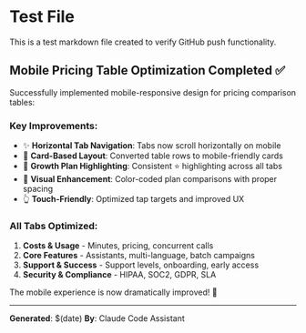# Test File

This is a test markdown file created to verify GitHub push functionality.

## Mobile Pricing Table Optimization Completed ✅

Successfully implemented mobile-responsive design for pricing comparison tables:

### Key Improvements:
- ✨ **Horizontal Tab Navigation**: Tabs now scroll horizontally on mobile
- 📱 **Card-Based Layout**: Converted table rows to mobile-friendly cards
- 🎯 **Growth Plan Highlighting**: Consistent ⭐ highlighting across all tabs
- 🎨 **Visual Enhancement**: Color-coded plan comparisons with proper spacing
- 👆 **Touch-Friendly**: Optimized tap targets and improved UX

### All Tabs Optimized:
1. **Costs & Usage** - Minutes, pricing, concurrent calls
2. **Core Features** - Assistants, multi-language, batch campaigns
3. **Support & Success** - Support levels, onboarding, early access
4. **Security & Compliance** - HIPAA, SOC2, GDPR, SLA

The mobile experience is now dramatically improved! 🎉

---

**Generated**: $(date)
**By**: Claude Code Assistant